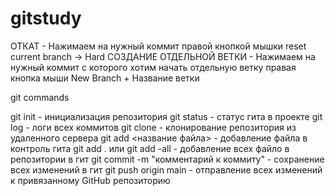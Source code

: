# gitstudy
ОТКАТ - 
Нажимаем на нужный коммит правой кнопкой мышки reset current branch -> Hard
СОЗДАНИЕ ОТДЕЛЬНОЙ ВЕТКИ - 
Нажимаем на нужный коммит с которого хотим начать отдельную ветку правая кнопка мыши New Branch + Название ветки

git commands

git init - инициализация репозитория
git status - статус гита в проекте
git log - логи всех коммитов
git clone - клонирование репозитория из удаленного сервера
git add <название файла> - добавление файла в контроль гита
git add . или git add -all - добавление всех файло в репозитории в гит 
git commit -m "комментарий к коммиту" - сохранение всех изменений в гит
git push origin main - отправление всех изменений к привязанному GitHub репозиторию
